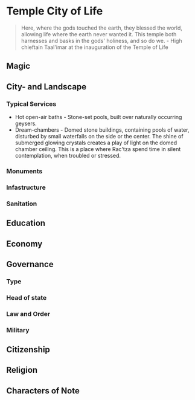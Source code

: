 # Temple City of Life
> Here, where the gods touched the earth, they blessed the world, allowing life where the earth never wanted it. This temple both harnesses and basks in the gods' holiness, and so do we. - High chieftain Taal'imar at the inauguration of the Temple of Life

## Magic

## City- and Landscape

### Typical Services
* Hot open-air baths - Stone-set pools, built over naturally occurring geysers. 
* Dream-chambers - Domed stone buildings, containing pools of water, disturbed by small waterfalls on the side or the center. The shine of submerged glowing crystals creates a play of light on the domed chamber ceiling. This is a place where Rac'tza spend time in silent contemplation, when troubled or stressed. 

### Monuments

### Infastructure

### Sanitation

## Education

## Economy

## Governance
### Type

### Head of state

### Law and Order

### Military

## Citizenship

## Religion

## Characters of Note
